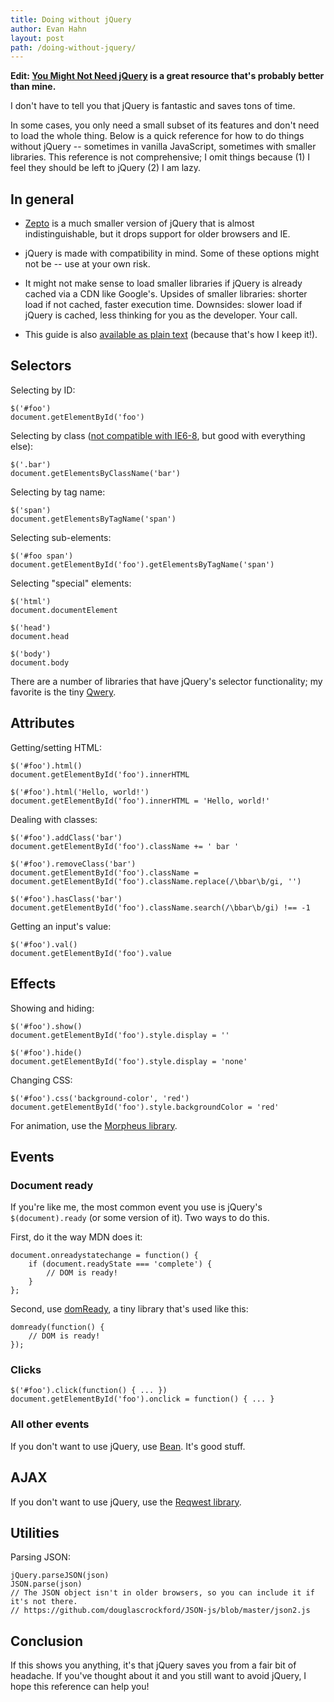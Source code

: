 ```yaml
---
title: Doing without jQuery
author: Evan Hahn
layout: post
path: /doing-without-jquery/
---
```


**Edit: [You Might Not Need jQuery][1] is a great resource that's probably better than mine.**

I don't have to tell you that jQuery is fantastic and saves tons of time.

In some cases, you only need a small subset of its features and don't need to load the whole thing. Below is a quick reference for how to do things without jQuery -- sometimes in vanilla JavaScript, sometimes with smaller libraries. This reference is not comprehensive; I omit things because (1) I feel they should be left to jQuery (2) I am lazy.

## In general

- [Zepto][2] is a much smaller version of jQuery that is almost indistinguishable, but it drops support for older browsers and IE.

- jQuery is made with compatibility in mind. Some of these options might not be -- use at your own risk.

- It might not make sense to load smaller libraries if jQuery is already cached via a CDN like Google's. Upsides of smaller libraries: shorter load if not cached, faster execution time. Downsides: slower load if jQuery is cached, less thinking for you as the developer. Your call.

- This guide is also [available as plain text][3] (because that's how I keep it!).

## Selectors

Selecting by ID:

    $('#foo')
    document.getElementById('foo')

Selecting by class ([not compatible with IE6-8][4], but good with everything else):

    $('.bar')
    document.getElementsByClassName('bar')

Selecting by tag name:

    $('span')
    document.getElementsByTagName('span')

Selecting sub-elements:

    $('#foo span')
    document.getElementById('foo').getElementsByTagName('span')

Selecting "special" elements:

    $('html')
    document.documentElement

    $('head')
    document.head

    $('body')
    document.body

There are a number of libraries that have jQuery's selector functionality; my favorite is the tiny [Qwery][5].

## Attributes

Getting/setting HTML:

    $('#foo').html()
    document.getElementById('foo').innerHTML

    $('#foo').html('Hello, world!')
    document.getElementById('foo').innerHTML = 'Hello, world!'

Dealing with classes:

    $('#foo').addClass('bar')
    document.getElementById('foo').className += ' bar '

    $('#foo').removeClass('bar')
    document.getElementById('foo').className = document.getElementById('foo').className.replace(/\bbar\b/gi, '')

    $('#foo').hasClass('bar')
    document.getElementById('foo').className.search(/\bbar\b/gi) !== -1

Getting an input's value:

    $('#foo').val()
    document.getElementById('foo').value

## Effects

Showing and hiding:

    $('#foo').show()
    document.getElementById('foo').style.display = ''

    $('#foo').hide()
    document.getElementById('foo').style.display = 'none'

Changing CSS:

    $('#foo').css('background-color', 'red')
    document.getElementById('foo').style.backgroundColor = 'red'

For animation, use the [Morpheus library][6].

## Events

### Document ready

If you're like me, the most common event you use is jQuery's `$(document).ready` (or some version of it). Two ways to do this.

First, do it the way MDN does it:

    document.onreadystatechange = function() {
        if (document.readyState === 'complete') {
            // DOM is ready!
        }
    };

Second, use [domReady][7], a tiny library that's used like this:

    domready(function() {
        // DOM is ready!
    });

### Clicks

    $('#foo').click(function() { ... })
    document.getElementById('foo').onclick = function() { ... }

### All other events

If you don't want to use jQuery, use [Bean][8]. It's good stuff.

## AJAX

If you don't want to use jQuery, use the [Reqwest library][9].

## Utilities

Parsing JSON:

    jQuery.parseJSON(json)
    JSON.parse(json)
    // The JSON object isn't in older browsers, so you can include it if it's not there.
    // https://github.com/douglascrockford/JSON-js/blob/master/json2.js

## Conclusion

If this shows you anything, it's that jQuery saves you from a fair bit of headache. If you've thought about it and you still want to avoid jQuery, I hope this reference can help you!

[1]: http://youmightnotneedjquery.com/
[2]: http://zeptojs.com/
[3]: https://evanhahn.com/wp-content/uploads/2012/04/doing-without-jquery.txt
[4]: https://caniuse.com/#feat=getelementsbyclassname
[5]: https://github.com/ded/qwery
[6]: https://github.com/ded/morpheus
[7]: https://github.com/ded/domready
[8]: https://github.com/fat/bean
[9]: https://github.com/ded/reqwest
